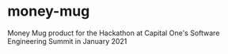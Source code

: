 # money-mug
Money Mug product for the Hackathon at Capital One's Software Engineering Summit in January 2021
